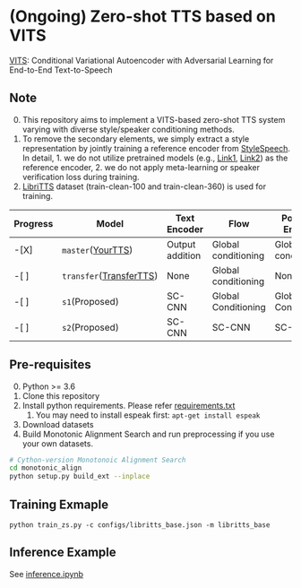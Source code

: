 # (Ongoing) Zero-shot TTS based on VITS
[VITS](https://arxiv.org/abs/2106.06103): Conditional Variational Autoencoder with Adversarial Learning for End-to-End Text-to-Speech

## Note
0. This repository aims to implement a VITS-based zero-shot TTS system varying with diverse style/speaker conditioning methods.
0. To remove the secondary elements, we simply extract a style representation by jointly training a reference encoder from [StyleSpeech](https://arxiv.org/abs/2106.03153). In detail, 1. we do not utilize pretrained models (e.g., [Link1](https://arxiv.org/abs/2009.14153), [Link2](https://arxiv.org/abs/2006.11477)) as the reference encoder, 2. we do not apply meta-learning or speaker verification loss during training.
0. [LibriTTS]((https://research.google/tools/datasets/libri-tts/)) dataset (train-clean-100 and train-clean-360) is used for training.

Progress|Model|Text Encoder|Flow|Posterior Encoder|Vocoder|
|--|------|-----|-----|-----|-----|
|-[X]|`master`([YourTTS](https://arxiv.org/abs/2112.02418))|Output addition|Global conditioning|Global conditioning|Input addition
|-[ ]|`transfer`([TransferTTS](https://arxiv.org/abs/2203.15447))|None|Global conditioning|None|None|
|-[ ]|`s1`(Proposed)|SC-CNN|Global Conditioning|Global Conditioning|Input addition|
|-[ ]|`s2`(Proposed)|SC-CNN|SC-CNN|SC-CNN|TBD|


## Pre-requisites
0. Python >= 3.6
0. Clone this repository
0. Install python requirements. Please refer [requirements.txt](requirements.txt)
    1. You may need to install espeak first: `apt-get install espeak`
0. Download datasets
    <!-- 1. Download and extract the LJ Speech dataset, then rename or create a link to the dataset folder: `ln -s /path/to/LJSpeech-1.1/wavs DUMMY1`
    1. For mult-speaker setting, download and extract the VCTK dataset, and downsample wav files to 22050 Hz. Then rename or create a link to the dataset folder: `ln -s /path/to/VCTK-Corpus/downsampled_wavs DUMMY2` -->
0. Build Monotonic Alignment Search and run preprocessing if you use your own datasets.
```sh
# Cython-version Monotonoic Alignment Search
cd monotonic_align
python setup.py build_ext --inplace
```


## Training Exmaple
```
python train_zs.py -c configs/libritts_base.json -m libritts_base
```


## Inference Example
See [inference.ipynb](inference.ipynb)
